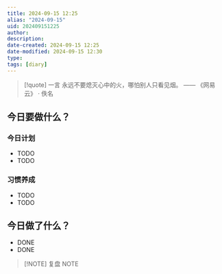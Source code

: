 ```yaml
---
title: 2024-09-15 12:25
alias: "2024-09-15"
uid: 202409151225
author: 
description: 
date-created: 2024-09-15 12:25
date-modified: 2024-09-15 12:30
type: 
tags: [diary]
---
```


> [!quote] 一言
 永远不要熄灭心中的火，哪怕别人只看见烟。 —— 《网易云》 · 佚名

## 今日要做什么？

### 今日计划

- TODO
- TODO

### 习惯养成

- TODO
- TODO

## 今日做了什么？

- DONE
- DONE

> [!NOTE] 复盘
> NOTE
